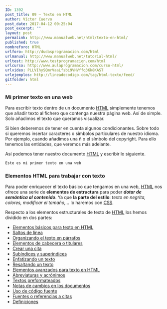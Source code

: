 ```yaml
---
ID: 1392
post_title: 09 – Texto en HTML
author: Víctor Cuervo
post_date: 2017-04-12 00:25:04
post_excerpt: ""
layout: post
permalink: http://www.manualweb.net/html/texto-en-html/
published: true
nombreforo: HTML
urlforo: http://dudasprogramacion.com/html
urlmanual: http://www.manualweb.net/tutorial-html/
urltest: http://www.testprogramacion.com/html
urlcurso: http://www.aulaprogramacion.com/curso-html/
urlvideo: PLLVIhySQmrVaaLfsbi9VHVffq3Kk8KAST
urlejemplos: http://lineadecodigo.com/tag/html-texto/feed/
gitfolder: html
---
```

### Mi primer texto en una web

Para escribir texto dentro de un documento [HTML][1] simplemente tenemos que añadir texto al fichero que contenga nuestra página web. Así de simple. Solo añadimos el texto que queramos visualizar.

Si bien deberemos de tener en cuenta algunos condicionantes. Sobre todo si queremos insertar caracteres o símbolos particulares de nuestro idioma. Por ejemplo, cuando añadimos una ñ o el símbolo del copyright. Para ello tenemos las entidades, que veremos más adelante.

Así podemos tener nuestro documento [HTML][1] y escribir lo siguiente.

~~~html
Este es mi primer texto en una web
~~~

### Elementos HTML para trabajar con texto

Para poder enriquecer el texto básico que tengamos en una web, [HTML][1] nos ofrece una serie de **elementos de estructura** para poder ***dotar de semántica al contenido***. Ya que **la parte del estilo**: *texto en negrita, colores, modificar el tamaño,...* lo haremos con [CSS][2].

Respecto a los elementos estructurales de texto de [HTML][1] los hemos dividido en dos partes:

*   [Elementos básicos para texto en HTML][3]
  *   [Saltos de línea][4]
  *   [Organizando el texto en párrafos][5]
  *   [Elementos de cabecera o titulares][6]
  *   [Crear una cita][7]
  *   [Subíndices y superíndices][8]
  *   [Enfatizando un texto][9]
  *   [Resaltando un texto][10]
*   [Elementos avanzados para texto en HTML][11]
  *   [Abreviaturas y acrónimos][12]
  *   [Textos preformateados][13]
  *   [Notas de cambios en los documentos][14]
  *   [Uso de código fuente][15]
  *   [Fuentes o referencias a citas][16]
  *   [Definiciones][17]

 [1]: http://www.manualweb.net/tutorial-html/
 [2]: http://www.manualweb.net/tutorial-css/
 [3]: http://www.manualweb.net/html/texto-basico-html/
 [4]: http://www.manualweb.net/html/texto-basico-html/#br
 [5]: http://www.manualweb.net/html/texto-basico-html/#p
 [6]: http://www.manualweb.net/html/texto-basico-html/#hx
 [7]: http://www.manualweb.net/html/texto-basico-html/#cite
 [8]: http://www.manualweb.net/html/texto-basico-html/#subsup
 [9]: http://www.manualweb.net/html/texto-basico-html/#em
 [10]: http://www.manualweb.net/html/texto-basico-html/#strong
 [11]: http://www.manualweb.net/html/texto-avanzado-html/
 [12]: http://www.manualweb.net/html/texto-avanzado-html/#abbr
 [13]: http://www.manualweb.net/html/texto-avanzado-html/#pre
 [14]: http://www.manualweb.net/html/texto-avanzado-html/#insdel
 [15]: http://www.manualweb.net/html/texto-avanzado-html/#codigo
 [16]: http://www.manualweb.net/html/texto-avanzado-html/#cite
 [17]: http://www.manualweb.net/html/texto-avanzado-html/#dfn
